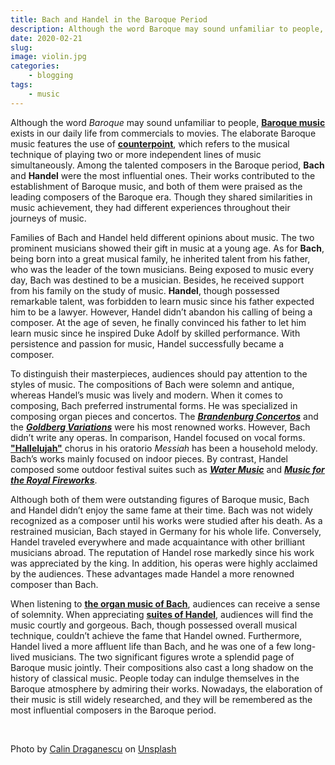 ```yaml
---
title: Bach and Handel in the Baroque Period
description: Although the word Baroque may sound unfamiliar to people, Baroque music exists in our daily life from commercials to movies.
date: 2020-02-21
slug: 
image: violin.jpg
categories:
    - blogging
tags:
    - music
---
```


Although the word *Baroque* may sound unfamiliar to people, [**<u>Baroque music</u>**](https://www.baroque.org/baroque/whatis) exists in our daily life from commercials to movies. The elaborate Baroque music features the use of [**<u>counterpoint</u>**](https://www.britannica.com/art/counterpoint-music), which refers to the musical technique of playing two or more independent lines of music simultaneously. Among the talented composers in the Baroque period, **Bach** and **Handel** were the most influential ones. Their works contributed to the establishment of Baroque music, and both of them were praised as the leading composers of the Baroque era. Though they shared similarities in music achievement, they had different experiences throughout their journeys of music.


Families of Bach and Handel held different opinions about music. The two prominent musicians showed their gift in music at a young age. As for **Bach**, being born into a great musical family, he inherited talent from his father, who was the leader of the town musicians. Being exposed to music every day, Bach was destined to be a musician. Besides, he received support from his family on the study of music. **Handel**, though possessed remarkable talent, was forbidden to learn music since his father expected him to be a lawyer. However, Handel didn’t abandon his calling of being a composer. At the age of seven, he finally convinced his father to let him learn music since he inspired Duke Adolf by skilled performance. With persistence and passion for music, Handel successfully became a composer.

To distinguish their masterpieces, audiences should pay attention to the styles of music. The compositions of Bach were solemn and antique, whereas Handel’s music was lively and modern. When it comes to composing, Bach preferred instrumental forms. He was specialized in composing organ pieces and concertos. The [***<u>Brandenburg Concertos</u>***](https://www.youtube.com/watch?v=NCPM8DEsvmc) and the [***<u>Goldberg Variations</u>***](https://www.youtube.com/watch?v=Ah392lnFHxM) were his most renowned works. However, Bach didn’t write any operas. In comparison, Handel focused on vocal forms. [**<u>"Hallelujah"</u>**](https://www.youtube.com/watch?v=VI6dsMeABpU) chorus in his oratorio *Messiah* has been a household melody. Bach’s works mainly focused on indoor pieces. By contrast, Handel composed some outdoor festival suites such as [***<u>Water Music</u>***](https://www.youtube.com/watch?v=Kuw8YjSbKd4) and [***<u>Music for the Royal Fireworks</u>***](https://www.youtube.com/watch?v=i7vJ2UFbeXA).

Although both of them were outstanding figures of Baroque music, Bach and Handel didn’t enjoy the same fame at their time. Bach was not widely recognized as a composer until his works were studied after his death. As a restrained musician, Bach stayed in Germany for his whole life. Conversely, Handel traveled everywhere and made acquaintance with other brilliant musicians abroad. The reputation of Handel rose markedly since his work was appreciated by the king. In addition, his operas were highly acclaimed by the audiences. These advantages made Handel a more renowned composer than Bach.

When listening to [**<u>the organ music of Bach</u>**](https://www.youtube.com/watch?v=AgDMxs4aHZU), audiences can receive a sense of solemnity. When appreciating [**<u>suites of Handel</u>**](https://www.youtube.com/watch?v=ji6Xx24Oc4s), audiences will find the music courtly and gorgeous. Bach, though possessed overall musical technique, couldn’t achieve the fame that Handel owned. Furthermore, Handel lived a more affluent life than Bach, and he was one of a few long-lived musicians. The two significant figures wrote a splendid page of Baroque music jointly. Their compositions also cast a long shadow on the history of classical music. People today can indulge themselves in the Baroque atmosphere by admiring their works. Nowadays, the elaboration of their music is still widely researched, and they will be remembered as the most influential composers in
the Baroque period.

&nbsp;

<span>Photo by <a href="https://unsplash.com/@notcalin?utm_source=unsplash&amp;utm_medium=referral&amp;utm_content=creditCopyText">Calin Draganescu</a> on <a href="https://unsplash.com/s/photos/violin?utm_source=unsplash&amp;utm_medium=referral&amp;utm_content=creditCopyText">Unsplash</a></span>
